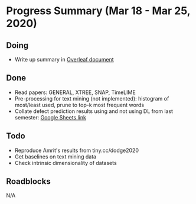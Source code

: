 # Progress Summary (Mar 18 - Mar 25, 2020)

## Doing

* Write up summary in [Overleaf document](https://www.overleaf.com/9581451812jgbhxfmjwwfc)

## Done

* Read papers: GENERAL, XTREE, SNAP, TimeLIME
* Pre-processing for text mining (not implemented): histogram of most/least used, prune to top-k most frequent words
* Collate defect prediction results using and not using DL from last semester: [Google Sheets link](https://docs.google.com/spreadsheets/d/1TNHJw9my9yaYMyPoNfvCC3LQeHU_Ntk4YISCAtEvnU8/edit?usp=sharing)

## Todo

* Reproduce Amrit's results from tiny.cc/dodge2020
* Get baselines on text mining data
* Check intrinsic dimensionality of datasets

## Roadblocks

N/A



